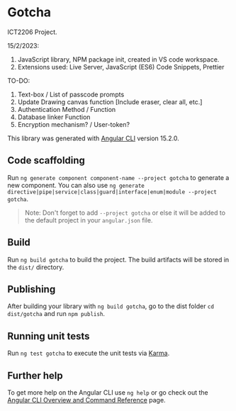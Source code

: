 # Gotcha
ICT2206 Project.

15/2/2023:
1. JavaScript library, NPM package init, created in VS code workspace.
2. Extensions used: Live Server, JavaScript (ES6) Code Snippets, Prettier


TO-DO:
1. Text-box / List of passcode prompts
2. Update Drawing canvas function [Include eraser, clear all, etc.]
3. Authentication Method / Function
4. Database linker Function
5. Encryption mechanism? / User-token?

This library was generated with [Angular CLI](https://github.com/angular/angular-cli) version 15.2.0.

## Code scaffolding

Run `ng generate component component-name --project gotcha` to generate a new component. You can also use `ng generate directive|pipe|service|class|guard|interface|enum|module --project gotcha`.
> Note: Don't forget to add `--project gotcha` or else it will be added to the default project in your `angular.json` file. 

## Build

Run `ng build gotcha` to build the project. The build artifacts will be stored in the `dist/` directory.

## Publishing

After building your library with `ng build gotcha`, go to the dist folder `cd dist/gotcha` and run `npm publish`.

## Running unit tests

Run `ng test gotcha` to execute the unit tests via [Karma](https://karma-runner.github.io).

## Further help

To get more help on the Angular CLI use `ng help` or go check out the [Angular CLI Overview and Command Reference](https://angular.io/cli) page.
